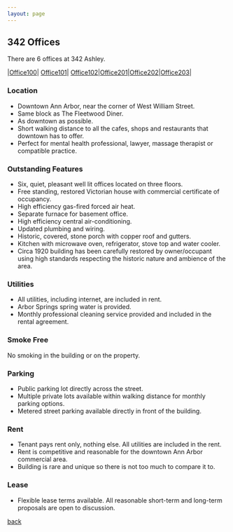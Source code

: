 ```yaml
---
layout: page
---
```

## 342 Offices
There are 6 offices at 342 Ashley.

|[Office100](/properties/342ashleyoff1)| [Office101](/properties/342ashleyoff2)| [Office102](/properties/342ashleyoff3)|[Office201](/properties/342ashleyoff4)|[Office202](/properties/342ashleyoff5)|[Office203](/properties/342ashleyoff6)|

### Location

* Downtown Ann Arbor, near the corner of West William Street.  
* Same block as The Fleetwood Diner. 
* As downtown as possible.
* Short walking distance to all the cafes, shops and restaurants that downtown has to offer.
* Perfect for mental health professional, lawyer, massage therapist or compatible practice.


### Outstanding Features

* Six, quiet, pleasant well lit offices located on three floors.
* Free standing, restored Victorian house with commercial certificate of occupancy.
* High efficiency gas-fired forced air heat.
* Separate furnace for basement office.
* High efficiency central air-conditioning.
* Updated plumbing and wiring.
* Historic, covered, stone porch with copper roof and gutters.
* Kitchen with microwave oven, refrigerator, stove top and water cooler.
* Circa 1920 building has been carefully restored by owner/occupant using high standards respecting the historic nature and ambience of the area.


### Utilities

* All utilities, including internet, are included in rent.
* Arbor Springs spring water is provided.
* Monthly professional cleaning service provided and included in the rental agreement.


### Smoke Free

No smoking in the building or on the property.


### Parking

* Public parking lot directly across the street.
* Multiple private lots available within walking distance for monthly parking options.
* Metered street parking available directly in front of the building.

### Rent

* Tenant pays rent only, nothing else.  All utilities are included in the rent.
* Rent is competitive and reasonable for the downtown Ann Arbor commercial area.
* Building is rare and unique so there is not too much to compare it to.

### Lease

* Flexible lease terms available.  All reasonable short-term and long-term proposals are open to discussion.


[back](/)
